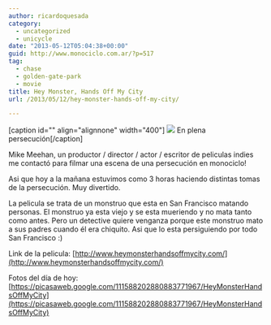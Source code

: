 ```yaml
---
author: ricardoquesada
category:
  - uncategorized
  - unicycle
date: "2013-05-12T05:04:38+00:00"
guid: http://www.monociclo.com.ar/?p=517
tag:
  - chase
  - golden-gate-park
  - movie
title: Hey Monster, Hands Off My City
url: /2013/05/12/hey-monster-hands-off-my-city/

---
```

\[caption id="" align="alignnone" width="400"\] [![](https://lh5.googleusercontent.com/-WXXHcd6HMWw/UY8fVbEsE3I/AAAAAAAAufA/2MDsAvdZU5A/s400/P1000723-001.JPG)](https://picasaweb.google.com/111588202880883771967/HeyMonsterHandsOffMyCity#5876950491646923634) En plena persecución\[/caption\]

Mike Meehan, un productor / director / actor / escritor de peliculas indies me contactó para filmar una escena de una persecución en monociclo!

Asi que hoy a la mañana estuvimos como 3 horas haciendo distintas tomas de la persecución. Muy divertido.

La pelicula se trata de un monstruo que esta en San Francisco matando personas. El monstruo ya esta viejo y se esta mueriendo y no mata tanto como antes. Pero un detective quiere venganza porque este monstruo mato a sus padres cuando él era chiquito. Asi que lo esta persiguiendo por todo San Francisco :)

Link de la pelicula: [http://www.heymonsterhandsoffmycity.com/](http://www.heymonsterhandsoffmycity.com/)

Fotos del día de hoy: [https://picasaweb.google.com/111588202880883771967/HeyMonsterHandsOffMyCity](https://picasaweb.google.com/111588202880883771967/HeyMonsterHandsOffMyCity)
